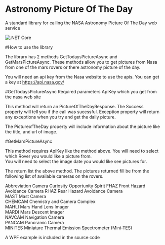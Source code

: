 # Astronomy Picture Of The Day
A standard library for calling the NASA Astronomy Picture Of The Day web service

![.NET Core](https://github.com/vb2ae/AstronomyPictureOfTheDay/workflows/.NET%20Core/badge.svg)

#How to use the library

The library has 2 methods GetTodaysPictureAsync and GetMarsPictureAsync.  These methods allow you to get pictures from Nasa from one of the mars rovers or there astronomy picture of the day.

You will need an api key from the Nasa website to use the apis.  You can get a key at https://api.nasa.gov/


#GetTodaysPictureAsync
  Required parameters ApiKey which you get from the nasa web site
  
This method will return an PictureOfTheDayResponse.  The Success property will tell you if the call was sucessful.   Exception property will return any exceptions when you try and get the daily picture.

The PictureofTheDay property will include information about the picture like the title, and url of image.  


#GetMarsPictureAsync 

This method requires ApiKey like the method above.
You will need to select which Rover you would like a picture from.  
You will need to select the image date you would like see pictures for.

The return list the above method.  The pictures returned fill be from the following list of available cameras on the rovers.

Abbreviation	Camera	Curiosity	Opportunity	Spirit
FHAZ	Front Hazard Avoidance Camera
RHAZ	Rear Hazard Avoidance Camera	
MAST	Mast Camera		
CHEMCAM	Chemistry and Camera Complex			
MAHLI	Mars Hand Lens Imager			
MARDI	Mars Descent Imager		
NAVCAM	Navigation Camera	
PANCAM	Panoramic Camera	
MINITES	Miniature Thermal Emission Spectrometer (Mini-TES)		


A WPF example is included in the source code

